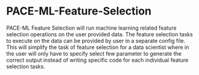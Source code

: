 # PACE-ML-Feature-Selection
PACE-ML Feature Selection will run machine learning related feature selection operations on the user provided data. The feature selection tasks to execute on the data can be provided by user in a separate config file. This will simplify the task of feature selection for a data scientist where in the user will only have to specify select few parameter to generate the correct output instead of writing specific code for each individual feature selection tasks.
